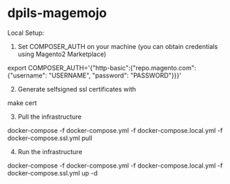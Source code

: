 # dpils-magemojo

Local Setup: 

1. Set COMPOSER_AUTH on your machine (you can obtain credentials using Magento2 Marketplace)

export COMPOSER_AUTH='{"http-basic":{"repo.magento.com": {"username": "USERNAME", "password": "PASSWORD"}}}'

2. Generate selfsigned ssl certificates with

make cert

3. Pull the infrastructure

docker-compose -f docker-compose.yml -f docker-compose.local.yml -f docker-compose.ssl.yml pull

4. Run the infrastructure

docker-compose -f docker-compose.yml -f docker-compose.local.yml -f docker-compose.ssl.yml up -d


